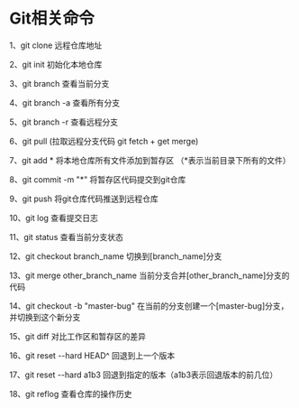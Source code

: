 # Git相关命令

1、git clone 远程仓库地址

2、git init 初始化本地仓库

3、git branch 查看当前分支

4、git branch -a 查看所有分支

5、git branch -r 查看远程分支

6、git pull (拉取远程分支代码 git fetch + get merge)

7、git add * 将本地仓库所有文件添加到暂存区 （*表示当前目录下所有的文件）

8、git commit -m "*" 将暂存区代码提交到git仓库

9、git push 将git仓库代码推送到远程仓库

10、git log 查看提交日志

11、git status 查看当前分支状态

12、git checkout branch_name 切换到[branch_name]分支

13、git merge other_branch_name 当前分支合并[other_branch_name]分支的代码

14、git checkout -b "master-bug" 在当前的分支创建一个[master-bug]分支，并切换到这个新分支

15、git diff 对比工作区和暂存区的差异

16、git reset --hard HEAD^ 回退到上一个版本

17、git reset --hard a1b3 回退到指定的版本（a1b3表示回退版本的前几位）

18、git reflog 查看仓库的操作历史
